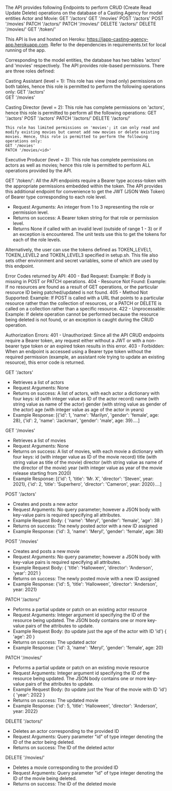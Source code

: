 The API provides following Endpoints to perform CRUD (Create Read Update Delete) operations on the database of a Casting Agency for model entities Actor and Movie:
GET '/actors'
GET '/movies'
POST '/actors'
POST '/movies'
PATCH '/actors/<id>'
PATCH '/movies/<id>'
DELETE '/actors/<id>'
DELETE '/movies/<id>'
GET '/token/<level>'

This API is live and hosted on Heroku: https://japp-casting-agency-app.herokuapp.com. Refer to the dependencies in requirements.txt for local running of the app.

Corresponding to the model entities, the database has two tables 'actors' and 'movies' respectively.
The API provides role-based permissions. There are three roles defined:

Casting Assistant (level = 1):
    This role has view (read only) permissions on both tables, hence this role is permitted to perform the following operations only:
    GET '/actors'   
    GET '/movies'

Casting Director (level = 2):
    This role has complete permissions on 'actors', hence this role is permitted to perform all the following operations:
    GET '/actors'
    POST '/actors'
    PATCH '/actors/<id>'
    DELETE '/actors/<id>'

    This role has limited permissions on 'movies'; it can only read and modify existing movies but cannot add new movies or delete existing movies. Hence, this role is permitted to perform the following operations only:
    GET '/movies'
    PATCH '/movies/<id>'

Executive Producer (level = 3):
    This role has complete permissions on actors as well as movies; hence this role is permitted to perform ALL operations provided by the API.

GET '/token/<level>':
All the API endpoints require a Bearer type access-token with the appropriate permissions embedded within the token. The API provides this additional endpoint for convenience to get the JWT (JSON Web Token) of Bearer type corresponding to each role level.
- Request Arguments: 
    An integer from 1 to 3 representing the role or permission level.
- Returns on success:
    A Bearer token string for that role or permission level.
- Returns None if called with an invalid level (outside of range 1 - 3) or if an exception is encountered.
The unit tests use this to get the tokens for each of the role levels.

Alternatively, the user can use the tokens defined as TOKEN_LEVEL1, TOKEN_LEVEL2 and TOKEN_LEVEL3 specified in setup.sh. This file also sets other environment and secret variables, some of which are used by this endpoint.
 

Error Codes returned by API:
400 - Bad Request:
    Example: If Body is missing in POST or PATCH operations.
404 - Resource Not Found:
    Example: If no resources are found as a result of GET operations, or the particular resource ID being patched/updated is not found.
405 - Method Not Supported:
    Example: If POST is called with a URL that points to a particular resource rather than the collection of resources, or a PATCH or DELETE is called on a collection rather than a specific resource.
422 - Unprocessable:
    Example: If delete operation cannot be performed because the resource being deleted is not found, or an exception is caught during the CRUD operation.

Authorization Errors:
401 - Unauthorized:
    Since all the API CRUD endpoints require a Bearer token, any request either without a JWT or with a non-bearer type token or an expired token results in this error.
403 - Forbidden:
    When an endpoint is accessed using a Bearer type token without the required permission (example, an assistant role trying to update an existing resource), this error code is returned. 

GET '/actors'
- Retrieves a list of actors
- Request Arguments: None
- Returns on success: 
    A list of actors, with each actor a dictionary with four keys: 
        id (with integer value as ID of the actor record)
        name (with string value as name of the actor)
        gender (with string value as gender of the actor)
        age (with integer value as age of the actor in years)
- Example Response:
    [{'id': 1, 'name': 'Marilyn', 'gender': 'female', age: 28}, {'id': 2, 'name': 'Jackman', 'gender': 'male', age: 39}....]


GET '/movies'
- Retrieves a list of movies
- Request Arguments: None
- Returns on success: 
    A list of movies, with each movie a dictionary with four keys: 
        id (with integer value as ID of the movie record)
        title (with string value as title of the movie)
        director (with string value as name of the director of the movie)
        year (with integer value as year of the movie release starting from 2020)
- Example Response:
    [{'id': 1, 'title': 'Mr. X', 'director': 'Steven', year: 2021}, {'id': 2, 'title': 'Superhero', 'director': 'Cameron', year: 2020}....]


POST '/actors'
- Creates and posts a new actor
- Request Arguments: 
    No query parameter; however a JSON body with key-value pairs is required specifying all attributes.
- Example Request Body: 
        {
            'name': 'Meryl',
            'gender': 'female',
            'age': 38
        }    
- Returns on success: 
    The newly posted actor with a new ID assigned
- Example Response:
    {'id': 3, 'name': 'Meryl', 'gender': 'female', age: 38}

POST '/movies'
- Creates and posts a new movie
- Request Arguments: 
    No query parameter; however a JSON body with key-value pairs is required specifying all attributes.
- Example Request Body: 
        {
            'title': 'Halloween',
            'director': 'Anderson',
            'year': 2021
        }    
- Returns on success: 
    The newly posted movie with a new ID assigned
- Example Response:
    {'id': 5, 'title': 'Halloween', 'director': 'Anderson', year: 2021}

PATCH '/actors/<id>'
- Peforms a partial update or patch on an existing actor resource
- Request Arguments:
    Integer argument id specifying the ID of the resource being updated.
    The JSON body contains one or more key-value pairs of the attributes to update.
- Example Request Body: (to update just the age of the actor with ID 'id')
        {
            'age': 20
        }   
- Returns on success: 
    The updated actor
- Example Response:
    {'id': 3, 'name': 'Meryl', 'gender': 'female', age: 20}

PATCH '/movies/<id>'
- Peforms a partial update or patch on an existing movie resource
- Request Arguments:
    Integer argument id specifying the ID of the resource being updated.
    The JSON body contains one or more key-value pairs of the attributes to update.
- Example Request Body: (to update just the Year of the movie with ID 'id')
        {
            'year': 2022
        }   
- Returns on success: 
    The updated movie
- Example Response:
    {'id': 5, 'title': 'Halloween', 'director': 'Anderson', year: 2022}

DELETE '/actors/<id>'
- Deletes an actor corresponding to the provided ID
- Request Arguments: 
    Query parameter "id" of type integer denoting the ID of the actor being deleted.
- Returns on success: 
    The ID of the deleted actor

DELETE '/movies/<id>'
- Deletes a movie corresponding to the provided ID
- Request Arguments: 
    Query parameter "id" of type integer denoting the ID of the movie being deleted.
- Returns on success: 
    The ID of the deleted movie